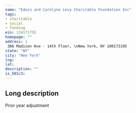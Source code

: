 ```yaml
---
name: "Edwin and Carolyne Levy Charitable Foundation Inc"
tags:
- charitable
- social
- funding
ein: 134171755
homepage: ""
address: |
 366 Madison Ave - 14th Floor, \nNew York, NY 100173195
state: "NY"
city: "New York"
lng: 
lat: 
description: ""
is_501c3: 
---
```


## Long description

Prior year adjustment
